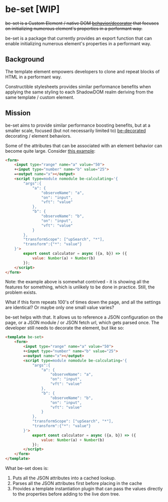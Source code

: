 # be-set [WIP]

~~be-set is a Custom Element / native DOM [behavior/decorator](https://github.com/bahrus/xtal-decor) that focuses on initializing numerous element's  properties  in a performant way.~~

be-set is a package that currently provides an export function that can enable initializing numerous element's properties in a performant way.

## Background

The template element empowers developers to clone and repeat blocks of HTML in a performant way.  

Constructible stylesheets provides similar performance benefits when applying the same styling to each ShadowDOM realm deriving from the same template / custom element.

## Mission

be-set aims to provide similar performance boosting benefits, but at a smaller scale, focused (but not necessarily limited to) [be-decorated](https://github.com/bahrus/be-decorated) decorating / element behaviors.

Some of the attributes that can be associated with an element behavior can become quite large.  Consider [this example](https://github.com/bahrus/be-calculating#example-1):

```html
<form>
    <input type="range" name="a" value="50">
    +<input type="number" name="b" value="25">
    =<output name="x"></output>
    <script type=module nomodule be-calculating='{
        "args":{
            "a": {
                "observeName": "a",
                "on": "input",
                "vft": "value"
            },
            "b": {
                "observeName": "b",
                "on": "input",
                "vft": "value"
            }
        },
        "transformScope": ["upSearch", "*"],
        "transform":{"*": "value"}
    }'>        
        export const calculator = async ({a, b}) => ({
            value: Number(a) + Number(b)
        });
    </script>
</form>
```

Note: the example above is somewhat contrived - it is showing all the features for something, which is unlikely to be done in practice.  Still, the problem exists.

What if this form repeats 100's of times down the page, and all the settings are identical?  Or maybe only one small value varies? 

be-set helps with that.  It allows us to reference a JSON configuration on the page, or a JSON module / or JSON fetch url, which gets parsed once.  The developer still needs to decorate the element, but like so:

```html
<template be-set>
    <form>
        <input type="range" name="a" value="50">
        +<input type="number" name="b" value="25">
        =<output name="x"></output>
        <script type=module nomodule be-calculating='{
            "args":{
                "a": {
                    "observeName": "a",
                    "on": "input",
                    "vft": "value"
                },
                "b": {
                    "observeName": "b",
                    "on": "input",
                    "vft": "value"
                }
            },
            "transformScope": ["upSearch", "*"],
            "transform":{"*": "value"}
        }'>        
            export const calculator = async ({a, b}) => ({
                value: Number(a) + Number(b)
            });
        </script>
    </form>
</template>
```

What be-set does is:

1.  Puts all the JSON attributes into a cached lookup.
2.  Parses all the JSON attributes first before placing in the cache
3.  Provides a template instantiation plugin that can pass the values directly to the properties before adding to the live dom tree.
